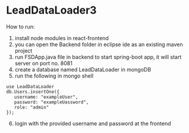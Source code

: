 # LeadDataLoader3

How to run:
1. install node modules in react-frontend
2. you can open the Backend folder in eclipse ide as an existing maven project
3. run FSDApp.java file in backend to start spring-boot app, it will start server on port no. 8081
4. create a database named LeadDataLoader in mongoDB
5. run the following in mongo shell
```
use LeadDataLoader
db.Users.insertOne({
   username: "exampleUser",
   password: "exampleUassword", 
   role: "admin"
});
```
6. login with the provided username and password at the frontend
